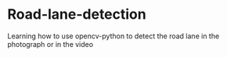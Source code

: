 # Road-lane-detection
Learning how to use opencv-python to detect the road lane in the photograph or in the video

